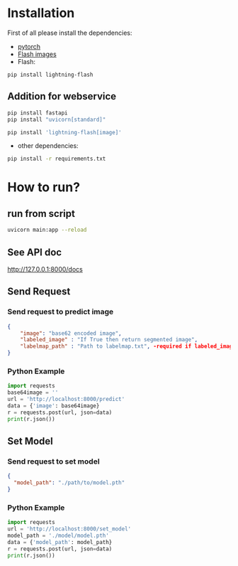 # Installation
First of all please install the dependencies:
- [pytorch](https://pytorch.org/get-started/locally/)
- [Flash images](https://lightning-flash.readthedocs.io/en/latest/installation.html)
- Flash:

`pip install lightning-flash`
## Addition for webservice

```bash
pip install fastapi
pip install "uvicorn[standard]"
```

```bash
pip install 'lightning-flash[image]'
```
- other dependencies:
```bash
pip install -r requirements.txt 
```

# How to run?
## run from script

```bash
uvicorn main:app --reload
```
## See API doc
http://127.0.0.1:8000/docs

## Send Request
### Send request to predict image
```json
{
    "image": "base62 encoded image",
    "labeled_image" : "If True then return segmented image",
    "labelmap_path" : "Path to labelmap.txt", -required if labeled_image is True
}
```
### Python Example
```python
import requests
base64image = ''
url = 'http://localhost:8000/predict'
data = {'image': base64image}
r = requests.post(url, json=data)
print(r.json())

```
## Set Model
### Send request to set model
```json
{
  "model_path": "./path/to/model.pth"
}
```

### Python Example
```python
import requests
url = 'http://localhost:8000/set_model'
model_path = './model/model.pth'
data = {'model_path': model_path}
r = requests.post(url, json=data)
print(r.json())
```
